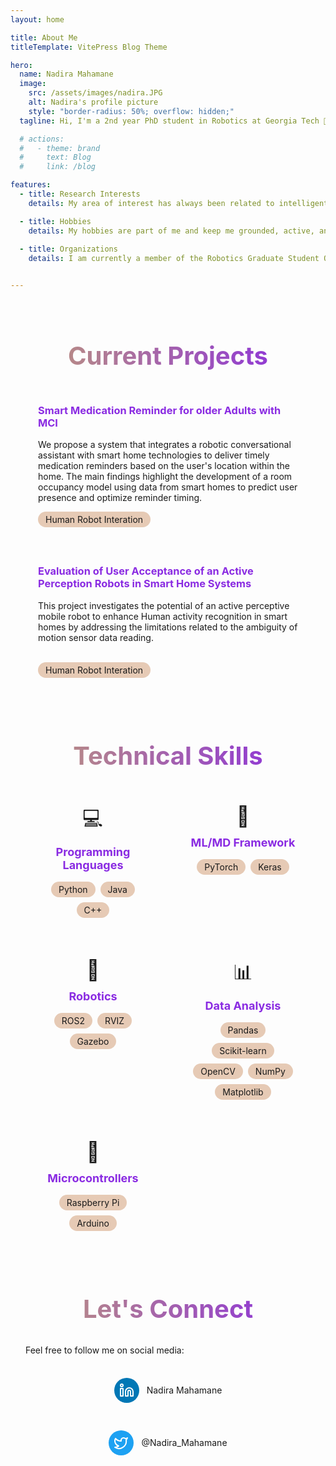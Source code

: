 ```yaml
---
layout: home

title: About Me
titleTemplate: VitePress Blog Theme

hero:
  name: Nadira Mahamane
  image:
    src: /assets/images/nadira.JPG
    alt: Nadira's profile picture
    style: "border-radius: 50%; overflow: hidden;"
  tagline: Hi, I'm a 2nd year PhD student in Robotics at Georgia Tech 🐝. I previously graduated with a bachelor in Engineering Physics and minors in Computer Science and Mathematics from the University of Central Arkansas (UCA) 🐻.

  # actions:
  #   - theme: brand
  #     text: Blog
  #     link: /blog

features:
  - title: Research Interests
    details: My area of interest has always been related to intelligent systems. Particularly how they can be integrated in smart homes and heathcare to improve people’s daily lives in their environment. I am currently a student researcher in the <a class="text-blue-300 hover:text-blue-400" href="https://rail.gatech.edu/" target="_blank" rel="noopener noreferrer">RAIL lab</a>  under Dr. Sonia Chernova where I investigate smart medication systems for older adults with Mild cognitive Impairment living in smart homes. our main goal for this research is for intelligent systems (Robots and conversatonal agents) to be able to determine the right/opportune timing to initiate conversation or tell the older adult to take their medication.

  - title: Hobbies
    details: My hobbies are part of me and keep me grounded, active, and motivated. I am an outdoor person therefore love to hike, run to connect with mother nature. I used to play Basket ball and still pratice when I get time or connects with basketball enthousiasts. My nomadic self always enjoy a great vacation where I get to discover new culture, discover the rich cuisine and understand human kind. I recently discovered Zouk Dance and Rock Climbing thanks to my fellow labmates and I have enjoyed steaming the stress and fatigue of grad school through those activities. 
  
  - title: Organizations 
    details: I am currently a member of the Robotics Graduate Student Organization (RoboGrads) and the African Graduate Students Connect (AGSC) at Georgia Tech.<br><br>Previously I have been:<br><ul><li>Treasurer of the Robotics Club at UCA</li><li>Vice President of the Girls Who Code Loop at UCA</li><li>President of the Society of Physics Students at UCA</li><li>President of the National Society of Collegiate Students at UCA</li></ul>


---
```


<div class="projects-section">
  <h1 class="section-title">Current Projects</h1>

  <div class="projects-container">
    <div class="project-card">
      <h3>Smart Medication Reminder for older Adults with MCI</h3>
      <p>We propose a system that integrates a robotic conversational assistant with smart home technologies to deliver timely medication reminders based on the user's location within the home. The main findings highlight the development of a room occupancy model using data from smart homes to predict user presence and optimize reminder timing.</p>
      <span class="skill-pill">Human Robot Interation</span>
      <!-- <a href="/projects/robot-navigation">Learn more →</a> -->
    </div>
    <div class="project-card">
      <h3>Evaluation of User Acceptance of an Active Perception Robots in Smart Home Systems</h3>
      <p>This project investigates the potential of an active perceptive mobile robot to enhance Human activity recognition in smart homes by addressing the limitations related to the ambiguity of motion sensor data reading.
      </p>
      <br>
      <span class="skill-pill">Human Robot Interation</span>
      <!-- <a href="/projects/human-robot">Learn more →</a> -->
    </div>
  </div>
</div>
<div class="skills-section">
  <h1 class="section-title">Technical Skills</h1>
  
  <div class="skills-container">
    <div class="skill-category">
      <div class="skill-icon">💻</div>
      <h3>Programming Languages</h3>
      <div class="skill-pills">
        <span class="skill-pill">Python</span>
        <span class="skill-pill">Java</span>
        <span class="skill-pill">C++</span>
      </div>
    </div>
    <div class="skill-category">
      <div class="skill-icon">🧠</div>
      <h3>ML/MD Framework</h3>
      <div class="skill-pills">
        <span class="skill-pill">PyTorch</span>
        <span class="skill-pill">Keras</span>
      </div>
    </div>
    <div class="skill-category">
      <div class="skill-icon">🤖</div>
      <h3>Robotics</h3>
      <div class="skill-pills">
        <span class="skill-pill">ROS2</span>
        <span class="skill-pill">RVIZ</span>
        <span class="skill-pill">Gazebo</span>
      </div>
    </div>
    <div class="skill-category">
      <div class="skill-icon">📊</div>
      <h3>Data Analysis</h3>
      <div class="skill-pills">
        <span class="skill-pill">Pandas</span>
        <span class="skill-pill">Scikit-learn</span>
        <span class="skill-pill">OpenCV</span>
        <span class="skill-pill">NumPy</span>
        <span class="skill-pill">Matplotlib</span>
      </div>
    </div>
    <div class="skill-category">
      <div class="skill-icon">🔌</div>
      <h3>Microcontrollers</h3>
      <div class="skill-pills">
        <span class="skill-pill">Raspberry Pi</span>
        <span class="skill-pill">Arduino</span>
      </div>
    </div>
  </div>
</div>
<div class="connect-section">
  <h1 class="section-title">Let's Connect</h1>
  
  <div class="social-container">
    <p>Feel free to follow me on social media:</p>
    <div class="social-links">
      <a href="https://www.linkedin.com/in/nadira-m/" class="social-link">
        <div class="social-icon linkedin">
        <svg xmlns="http://www.w3.org/2000/svg" width="24" height="24" viewBox="0 0 24 24" fill="none" stroke="currentColor" stroke-width="2" stroke-linecap="round" stroke-linejoin="round"><path d="M16 8a6 6 0 0 1 6 6v7h-4v-7a2 2 0 0 0-2-2 2 2 0 0 0-2 2v7h-4v-7a6 6 0 0 1 6-6M2 9h4v12H2z"/><circle cx="4" cy="4" r="2"/></svg>
        </div>
        <span>Nadira Mahamane</span>
      </a>
      <a href="https://twitter.com/Nadira_mahamane" class="social-link">
        <div class="social-icon twitter">
          <svg xmlns="http://www.w3.org/2000/svg" width="24" height="24" viewBox="0 0 24 24" fill="none" stroke="currentColor" stroke-width="2" stroke-linecap="round" stroke-linejoin="round"><path d="M22 4s-.7 2.1-2 3.4c1.6 10-9.4 17.3-18 11.6 2.2.1 4.4-.6 6-2C3 15.5.5 9.6 3 5c2.2 2.6 5.6 4.1 9 4-.9-4.2 4-6.6 7-3.8 1.1 0 3-1.2 3-1.2"/></svg>
        </div>
        <span>@Nadira_Mahamane</span>
      </a>
    </div>
  </div>
</div>
          


<style>
:root {
  --custom-color: rgb(138,43,226);
  --custom-color-light: rgb(230, 202, 181);
  --custom-color-dark: rgb(190, 152, 121);
  --section-spacing: 80px;
}

/* Override feature titles with more specific selector */
.VPFeature .title,
.VPFeatures .title,
.vp-features-item .title,
.VPFeatures .item .title,
.VPHome .VPFeatures .title {
  color: var(--custom-color) !important;
}

/* Common section styling */
.projects-section,
.skills-section,
.connect-section {
  max-width: 1152px;
  margin: 0 auto;
  padding: 0 24px;
}

.projects-section,
.skills-section,
.connect-section {
  margin-top: var(--section-spacing);
}

/* Unified section title styling */
.section-title {
  font-size: 40px;
  font-weight: 700;
  line-height: 1.25;
  text-align: center;
  margin-bottom: 32px;
  background: linear-gradient(to right, var(--custom-color-dark), var(--custom-color));
  -webkit-background-clip: text;
  -webkit-text-fill-color: transparent;
  background-clip: text;
  color: var(--custom-color); /* Fallback for browsers that don't support gradient text */
}

.projects-container {
  display: grid;
  grid-template-columns: repeat(auto-fit, minmax(300px, 1fr));
  gap: 20px;
  margin-top: 20px;
  width: 100%;
}

.project-card {
  background-color: var(--vp-c-bg-soft);
  border-radius: 8px;
  padding: 20px;
  transition: transform 0.3s, box-shadow 0.3s;
  height: 100%;
}

.project-card:hover {
  transform: translateY(-5px);
  box-shadow: 0 5px 15px rgba(0, 0, 0, 0.1);
}

.project-card h3 {
  margin-top: 0;
  color: var(--custom-color);
}

.project-card a {
  display: inline-block;
  margin-top: 10px;
  color: var(--custom-color);
  font-weight: 500;
  text-decoration: none;
}

.project-card a:hover {
  text-decoration: underline;
}

/* Skills Section Styling */
.skills-container {
  display: grid;
  grid-template-columns: repeat(auto-fit, minmax(200px, 1fr));
  gap: 24px;
}

.skill-category {
  background-color: var(--vp-c-bg-soft);
  border-radius: 8px;
  padding: 20px;
  text-align: center;
  transition: transform 0.3s;
}

.skill-category:hover {
  transform: translateY(-5px);
}

.skill-icon {
  font-size: 32px;
  margin-bottom: 12px;
}

.skill-category h3 {
  margin: 0 0 16px;
  color: var(--custom-color);
  font-size: 18px;
}

.skill-pills {
  display: flex;
  flex-wrap: wrap;
  justify-content: center;
  gap: 8px;
}

.skill-pill {
  background-color: var(--custom-color-light);
  color: var(--vp-c-bg);
  font-size: 14px;
  padding: 4px 12px;
  border-radius: 16px;
  display: inline-block;
}

/* Connect Section Styling */
.connect-section {
  margin-bottom: var(--section-spacing);
}

.social-container {
  max-width: 600px;
  margin: 0 auto;
}

.social-container p {
  margin-bottom: 24px;
}

.social-links {
  display: flex;
  flex-wrap: wrap;
  justify-content: center;
  gap: 20px;
}

.social-link {
  display: flex;
  align-items: center;
  padding: 12px 20px;
  background-color: var(--vp-c-bg-soft);
  border-radius: 8px;
  text-decoration: none;
  color: var(--vp-c-text-1);
  transition: transform 0.3s, box-shadow 0.3s;
}

.social-link:hover {
  transform: translateY(-3px);
  box-shadow: 0 5px 15px rgba(0, 0, 0, 0.1);
}

.social-icon {
  display: flex;
  align-items: center;
  justify-content: center;
  width: 40px;
  height: 40px;
  border-radius: 50%;
  margin-right: 12px;
}

.social-icon.twitter {
  background-color: #1DA1F2;
  color: white;
}

.social-icon.linkedin {
  background-color: #0077B5;
  color: white;
}

@media (max-width: 768px) {
  .section-title {
    font-size: 32px;
  }
  
  .projects-container, 
  .skills-container {
    grid-template-columns: 1fr;
  }
  
  .social-links {
    flex-direction: column;
    align-items: center;
  }
}
</style>

<VPBArchives />